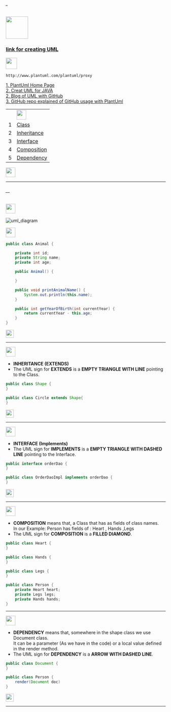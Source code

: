 ###### _

<img src="https://img.shields.io/badge/-UML%20-blue" height=70px>

### [link for creating UML</br>](#_)

<img src="https://img.shields.io/badge/Note-Repository%20must%20be%20PUBLIC%20in%20order%20to%20be%20able%20to%20use%20plantuml%20Proxy-red" height=35px>

```
http://www.plantuml.com/plantuml/proxy
```



[1. PlantUml Home Page](https://plantuml.com/) </br>
[2. Creat UML for JAVA](https://plantuml.com/class-diagram) </br>
[2. Blog of UML with GitHub](https://blog.anoff.io/2018-07-31-diagrams-with-plantuml/) </br>
[3. GitHub repo explained of GitHub usage with PlantUml](https://github.com/jonashackt/plantuml-markdown) </br>


|     |             |
|:---:|:------------------------------| 
|     |<img src="https://img.shields.io/badge/-UML fondamentals%20-blue" height=30px>  | 
|  1  |[Class](#__)   |
|  2  |[Inheritance](#__)   |
|  3  |[Interface](#__)   |
|  4  |[Composition](#__)   |
|  5  |[Dependency](#__)   |

<img src="https://img.shields.io/badge/-UML fondamentals%20-blue" height=30px>  


------------------------------------------------------------------------------------------------------------------------------------
###### __

<img src="https://img.shields.io/badge/-UML Class, Inheritance, Interface , Composed , Dependency%20-blue" height=30px> 

![uml_diagram](https://user-images.githubusercontent.com/36256986/152957624-51e4aa04-892c-4a98-a0cc-d1eebc762693.jpg)


<img src="https://img.shields.io/badge/-JAVA code for UML of CLASS%20-blue" height=30px>

```java
public class Animal {

	private int id;
	private String name;
	private int age;

	public Animal() {

	}

	public void printAnimalName() {
		System.out.println(this.name);
	}

	public int getYearOfBirth(int currentYear) {
		return currentYear - this.age;
	}
}
```

[<img src="https://img.shields.io/badge/-Back to top%20-brown" height=25px>](#_)

-------------------------------------------------------------------------------

<img src="https://img.shields.io/badge/-JAVA code for UML of INHERITANCE%20-blue" height=30px>

* **INHERITANCE (EXTENDS)** 
* The UML sign for **EXTENDS** is a **EMPTY TRIANGLE WITH LINE** pointing to the Class.

```java
public class Shape {
}

public class Circle extends Shape{	
}
```

[<img src="https://img.shields.io/badge/-Back to top%20-brown" height=25px>](#_)

-------------------------------------------------------------------------------

<img src="https://img.shields.io/badge/-JAVA code for UML of INTERFACE%20-blue" height=30px>

* **INTERFACE (Implements)** 
* The UML sign for **IMPLEMENTS** is a **EMPTY TRIANGLE  WITH DASHED LINE** pointing to the Interface.

```java
public interface orderDao {
}

public class OrderDaoImpl implements orderDao {
}
```

[<img src="https://img.shields.io/badge/-Back to top%20-brown" height=25px>](#_)

-------------------------------------------------------------------------------

<img src="https://img.shields.io/badge/-JAVA code for UML of COMPOSITION%20-blue" height=30px>

* **COMPOSITION** means that, a Class that has as fields of class names. </br>
  In our Example:  Person has fields of : Heart , Hands ,Legs
* The UML sign for **COMPOSITION** is a **FILLED DIAMOND**.
  
```java
public class Heart {
}

public class Hands {
}

public class Legs {
}

public class Person {
	private Heart heart;
	private Legs legs;
	private Hands hands;
}
```

-------------------------------------------------------------------------------

<img src="https://img.shields.io/badge/-JAVA code for UML of DEPENDENCY%20-blue" height=30px>

* **DEPENDENCY** means that, somewhere in the shape class we use Document class. </br>
  It can be a parameter (As we have in the code) or a local value defined in the render method.
* The UML sign for **DEPENDENCY** is a **ARROW WITH DASHED LINE**.

```java
public class Document {
}

public class Person {
	render(Document doc)
}

```

[<img src="https://img.shields.io/badge/-Back to top%20-brown" height=25px>](#_)



-------------------------------------------------------------------------------
